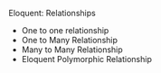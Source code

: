 Eloquent: Relationships
- One to one relationship
- One to Many Relationship
- Many to Many Relationship
- Eloquent Polymorphic Relationship
